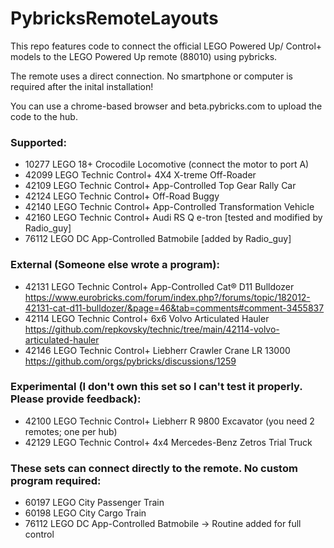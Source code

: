 # PybricksRemoteLayouts
This repo features code to connect the official LEGO Powered Up/ Control+ models to the LEGO Powered Up remote (88010) using pybricks.

The remote uses a direct connection. No smartphone or computer is required after the inital installation!

You can use a chrome-based browser and beta.pybricks.com to upload the code to the hub.

### Supported:
* 10277 LEGO 18+ Crocodile Locomotive (connect the motor to port A)
* 42099 LEGO Technic Control+ 4X4 X-treme Off-Roader
* 42109 LEGO Technic Control+ App-Controlled Top Gear Rally Car
* 42124 LEGO Technic Control+ Off-Road Buggy
* 42140 LEGO Technic Control+ App-Controlled Transformation Vehicle
* 42160 LEGO Technic Control+ Audi RS Q e-tron [tested and modified by Radio_guy]
* 76112 LEGO DC App-Controlled Batmobile [added by Radio_guy]

### External (Someone else wrote a program):
* 42131 LEGO Technic Control+ App-Controlled Cat® D11 Bulldozer
https://www.eurobricks.com/forum/index.php?/forums/topic/182012-42131-cat-d11-bulldozer/&page=46&tab=comments#comment-3455837
* 42114 LEGO Technic Control+ 6x6 Volvo Articulated Hauler
https://github.com/repkovsky/technic/tree/main/42114-volvo-articulated-hauler
* 42146 LEGO Technic Control+ Liebherr Crawler Crane LR 13000
https://github.com/orgs/pybricks/discussions/1259

### Experimental (I don't own this set so I can't test it properly. Please provide feedback):
* 42100 LEGO Technic Control+ Liebherr R 9800 Excavator (you need 2 remotes; one per hub)
* 42129 LEGO Technic Control+ 4x4 Mercedes-Benz Zetros Trial Truck

### These sets can connect directly to the remote. No custom program required:
* 60197 LEGO City Passenger Train
* 60198 LEGO City Cargo Train
* 76112 LEGO DC App-Controlled Batmobile -> Routine added for full control

